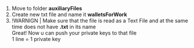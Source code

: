 1. Move to folder **auxiliaryFiles**  
2. Create new txt file and name it **walletsForWork**
3. !WARNIGN | Make sure that the file is read as a Text File and at the same time does not have **.txt** in its name  
Great! Now u can push your private keys to that file  
1 line = 1 private key
